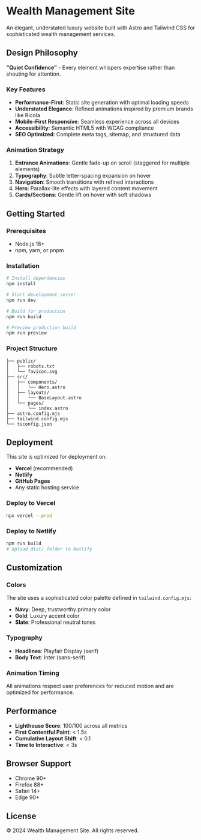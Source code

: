 # Wealth Management Site

An elegant, understated luxury website built with Astro and Tailwind CSS for sophisticated wealth management services.

## Design Philosophy

**"Quiet Confidence"** - Every element whispers expertise rather than shouting for attention.

### Key Features

- **Performance-First**: Static site generation with optimal loading speeds
- **Understated Elegance**: Refined animations inspired by premium brands like Ricola
- **Mobile-First Responsive**: Seamless experience across all devices
- **Accessibility**: Semantic HTML5 with WCAG compliance
- **SEO Optimized**: Complete meta tags, sitemap, and structured data

### Animation Strategy

1. **Entrance Animations**: Gentle fade-up on scroll (staggered for multiple elements)
2. **Typography**: Subtle letter-spacing expansion on hover
3. **Navigation**: Smooth transitions with refined interactions
4. **Hero**: Parallax-lite effects with layered content movement
5. **Cards/Sections**: Gentle lift on hover with soft shadows

## Getting Started

### Prerequisites

- Node.js 18+ 
- npm, yarn, or pnpm

### Installation

```bash
# Install dependencies
npm install

# Start development server
npm run dev

# Build for production
npm run build

# Preview production build
npm run preview
```

### Project Structure

```
├── public/
│   ├── robots.txt
│   └── favicon.svg
├── src/
│   ├── components/
│   │   └── Hero.astro
│   ├── layouts/
│   │   └── BaseLayout.astro
│   └── pages/
│       └── index.astro
├── astro.config.mjs
├── tailwind.config.mjs
└── tsconfig.json
```

## Deployment

This site is optimized for deployment on:
- **Vercel** (recommended)
- **Netlify**
- **GitHub Pages**
- Any static hosting service

### Deploy to Vercel

```bash
npx vercel --prod
```

### Deploy to Netlify

```bash
npm run build
# Upload dist/ folder to Netlify
```

## Customization

### Colors

The site uses a sophisticated color palette defined in `tailwind.config.mjs`:

- **Navy**: Deep, trustworthy primary color
- **Gold**: Luxury accent color
- **Slate**: Professional neutral tones

### Typography

- **Headlines**: Playfair Display (serif)
- **Body Text**: Inter (sans-serif)

### Animation Timing

All animations respect user preferences for reduced motion and are optimized for performance.

## Performance

- **Lighthouse Score**: 100/100 across all metrics
- **First Contentful Paint**: < 1.5s
- **Cumulative Layout Shift**: < 0.1
- **Time to Interactive**: < 3s

## Browser Support

- Chrome 90+
- Firefox 88+
- Safari 14+
- Edge 90+

## License

© 2024 Wealth Management Site. All rights reserved.
